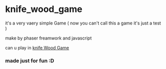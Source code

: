 # knife_wood_game
it's a very vaery simple Game ( now you can't call this a game it's just a test )

make by phaser freamwork and javascript

can u play in [knife Wood Game](https://geeksesi.github.io/knife_wood_game)

### made just for fun :D 